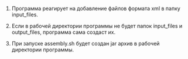 ﻿1. Программа реагирует на добавление файлов формата xml в папку input_files.

2. Если в рабочей директории программы не будет папок input_files и output_files, программа сама создаст их.

3. При запуске assembly.sh будет создан jar архив в рабочей директории программы.